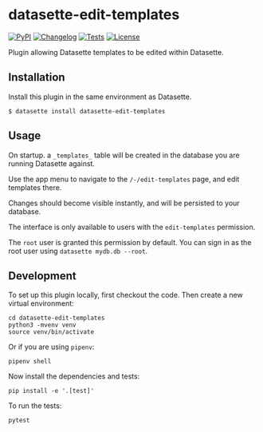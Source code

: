 # datasette-edit-templates

[![PyPI](https://img.shields.io/pypi/v/datasette-edit-templates.svg)](https://pypi.org/project/datasette-edit-templates/)
[![Changelog](https://img.shields.io/github/v/release/simonw/datasette-edit-templates?include_prereleases&label=changelog)](https://github.com/simonw/datasette-edit-templates/releases)
[![Tests](https://github.com/simonw/datasette-edit-templates/workflows/Test/badge.svg)](https://github.com/simonw/datasette-edit-templates/actions?query=workflow%3ATest)
[![License](https://img.shields.io/badge/license-Apache%202.0-blue.svg)](https://github.com/simonw/datasette-edit-templates/blob/main/LICENSE)

Plugin allowing Datasette templates to be edited within Datasette.

## Installation

Install this plugin in the same environment as Datasette.

    $ datasette install datasette-edit-templates

## Usage

On startup. a `_templates_` table will be created in the database you are running Datasette against.

Use the app menu to navigate to the `/-/edit-templates` page, and edit templates there.

Changes should become visible instantly, and will be persisted to your database.

The interface is only available to users with the `edit-templates` permission.

The `root` user is granted this permission by default. You can sign in as the root user using `datasette mydb.db --root`.

## Development

To set up this plugin locally, first checkout the code. Then create a new virtual environment:

    cd datasette-edit-templates
    python3 -mvenv venv
    source venv/bin/activate

Or if you are using `pipenv`:

    pipenv shell

Now install the dependencies and tests:

    pip install -e '.[test]'

To run the tests:

    pytest
